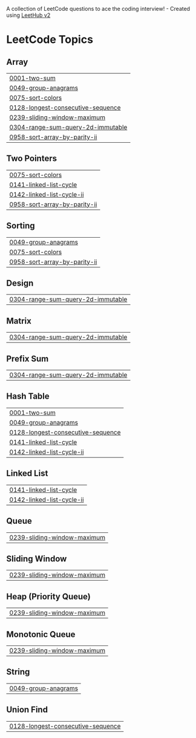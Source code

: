 A collection of LeetCode questions to ace the coding interview! - Created using [LeetHub v2](https://github.com/arunbhardwaj/LeetHub-2.0)
<!---LeetCode Topics Start-->
# LeetCode Topics
## Array
|  |
| ------- |
| [0001-two-sum](https://github.com/sofiiaru/algorithms/tree/master/0001-two-sum) |
| [0049-group-anagrams](https://github.com/sofiiaru/algorithms/tree/master/0049-group-anagrams) |
| [0075-sort-colors](https://github.com/sofiiaru/algorithms/tree/master/0075-sort-colors) |
| [0128-longest-consecutive-sequence](https://github.com/sofiiaru/algorithms/tree/master/0128-longest-consecutive-sequence) |
| [0239-sliding-window-maximum](https://github.com/sofiiaru/algorithms/tree/master/0239-sliding-window-maximum) |
| [0304-range-sum-query-2d-immutable](https://github.com/sofiiaru/algorithms/tree/master/0304-range-sum-query-2d-immutable) |
| [0958-sort-array-by-parity-ii](https://github.com/sofiiaru/algorithms/tree/master/0958-sort-array-by-parity-ii) |
## Two Pointers
|  |
| ------- |
| [0075-sort-colors](https://github.com/sofiiaru/algorithms/tree/master/0075-sort-colors) |
| [0141-linked-list-cycle](https://github.com/sofiiaru/algorithms/tree/master/0141-linked-list-cycle) |
| [0142-linked-list-cycle-ii](https://github.com/sofiiaru/algorithms/tree/master/0142-linked-list-cycle-ii) |
| [0958-sort-array-by-parity-ii](https://github.com/sofiiaru/algorithms/tree/master/0958-sort-array-by-parity-ii) |
## Sorting
|  |
| ------- |
| [0049-group-anagrams](https://github.com/sofiiaru/algorithms/tree/master/0049-group-anagrams) |
| [0075-sort-colors](https://github.com/sofiiaru/algorithms/tree/master/0075-sort-colors) |
| [0958-sort-array-by-parity-ii](https://github.com/sofiiaru/algorithms/tree/master/0958-sort-array-by-parity-ii) |
## Design
|  |
| ------- |
| [0304-range-sum-query-2d-immutable](https://github.com/sofiiaru/algorithms/tree/master/0304-range-sum-query-2d-immutable) |
## Matrix
|  |
| ------- |
| [0304-range-sum-query-2d-immutable](https://github.com/sofiiaru/algorithms/tree/master/0304-range-sum-query-2d-immutable) |
## Prefix Sum
|  |
| ------- |
| [0304-range-sum-query-2d-immutable](https://github.com/sofiiaru/algorithms/tree/master/0304-range-sum-query-2d-immutable) |
## Hash Table
|  |
| ------- |
| [0001-two-sum](https://github.com/sofiiaru/algorithms/tree/master/0001-two-sum) |
| [0049-group-anagrams](https://github.com/sofiiaru/algorithms/tree/master/0049-group-anagrams) |
| [0128-longest-consecutive-sequence](https://github.com/sofiiaru/algorithms/tree/master/0128-longest-consecutive-sequence) |
| [0141-linked-list-cycle](https://github.com/sofiiaru/algorithms/tree/master/0141-linked-list-cycle) |
| [0142-linked-list-cycle-ii](https://github.com/sofiiaru/algorithms/tree/master/0142-linked-list-cycle-ii) |
## Linked List
|  |
| ------- |
| [0141-linked-list-cycle](https://github.com/sofiiaru/algorithms/tree/master/0141-linked-list-cycle) |
| [0142-linked-list-cycle-ii](https://github.com/sofiiaru/algorithms/tree/master/0142-linked-list-cycle-ii) |
## Queue
|  |
| ------- |
| [0239-sliding-window-maximum](https://github.com/sofiiaru/algorithms/tree/master/0239-sliding-window-maximum) |
## Sliding Window
|  |
| ------- |
| [0239-sliding-window-maximum](https://github.com/sofiiaru/algorithms/tree/master/0239-sliding-window-maximum) |
## Heap (Priority Queue)
|  |
| ------- |
| [0239-sliding-window-maximum](https://github.com/sofiiaru/algorithms/tree/master/0239-sliding-window-maximum) |
## Monotonic Queue
|  |
| ------- |
| [0239-sliding-window-maximum](https://github.com/sofiiaru/algorithms/tree/master/0239-sliding-window-maximum) |
## String
|  |
| ------- |
| [0049-group-anagrams](https://github.com/sofiiaru/algorithms/tree/master/0049-group-anagrams) |
## Union Find
|  |
| ------- |
| [0128-longest-consecutive-sequence](https://github.com/sofiiaru/algorithms/tree/master/0128-longest-consecutive-sequence) |
<!---LeetCode Topics End-->